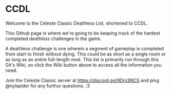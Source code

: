 # CCDL

Welcome to the Celeste Classic Deathless List, shortened to CCDL. 

This Github page is where we're going to be keeping track of the hardest completed _deathless_ challenges in the game. 

A deathless challenge is one wherein a segment of gameplay is completed from start to finish without dying. This could be as short as a single room or as long as an entire full-length mod. This list is primarily run through this Git's Wiki, so click the Wiki button above to access all the information you need. 

Join the Celeste Classic server at https://discord.gg/9Dm3NCS and ping @nylspider for any furthur questions. :3
